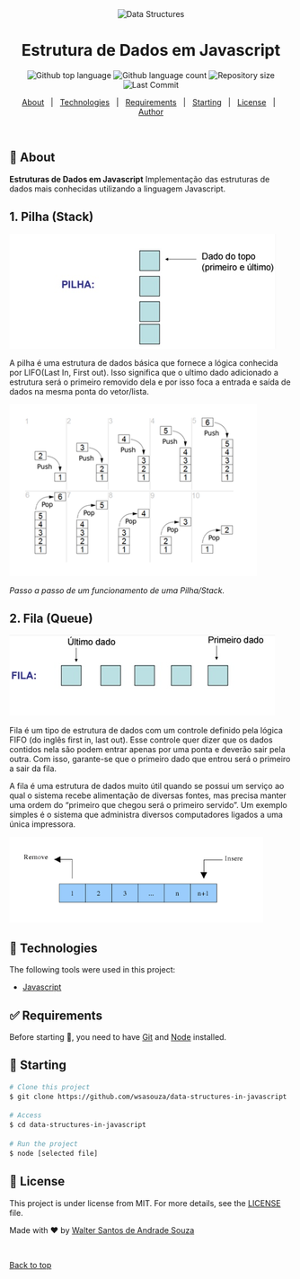 <div align="center" id="top"> 
  <img src="./.github/app.gif" alt="Data Structures" />    
</div>

<h1 align="center">Estrutura de Dados em Javascript</h1>

<p align="center">
  <img alt="Github top language" src="https://img.shields.io/github/languages/top/wsasouza/data-structures-in-javascript?color=FAE703">

  <img alt="Github language count" src="https://img.shields.io/github/languages/count/wsasouza/data-structures-in-javascript?color=FAE703">

  <img alt="Repository size" src="https://img.shields.io/github/repo-size/wsasouza/data-structures-in-javascript?color=FAE703">

  <img alt="Last Commit" src="https://img.shields.io/github/last-commit/wsasouza/data-structures-in-javascript?color=FAE703">
  
</p>

<p align="center">
  <a href="#dart-about">About</a> &#xa0; | &#xa0; 
  <a href="#rocket-technologies">Technologies</a> &#xa0; | &#xa0;
  <a href="#white_check_mark-requirements">Requirements</a> &#xa0; | &#xa0;
  <a href="#checkered_flag-starting">Starting</a> &#xa0; | &#xa0;
  <a href="#memo-license">License</a> &#xa0; | &#xa0;
  <a href="https://github.com/wsasouza" target="_blank">Author</a>
</p>

<br>

## :dart: About

**Estruturas de Dados em Javascript**
Implementação das estruturas de dados mais conhecidas utilizando a linguagem Javascript.

## 1. Pilha (Stack)

<div align="left"> 
  <img src="./src/assets/pilha-01.png" alt="Pilha" />    
</div>

A pilha é uma estrutura de dados básica que fornece a lógica conhecida por LIFO(Last In, First out). Isso significa que o ultimo dado adicionado a estrutura será o primeiro removido dela e por isso foca a entrada e saída de dados na mesma ponta do vetor/lista.

<div align="left"> 
  <img src="./src/assets/pilha-02.png" alt="Pilha" />  
  <p><i>Passo a passo de um funcionamento de uma Pilha/Stack.</i></p>  
</div>

## 2. Fila (Queue)

<div align="left"> 
  <img src="./src/assets/fila-01.png" alt="Fila" />     
</div>

Fila é um tipo de estrutura de dados com um controle definido pela lógica FIFO (do inglês first in, last out). Esse controle quer dizer que os dados contidos nela são podem entrar apenas por uma ponta e deverão sair pela outra. Com isso, garante-se que o primeiro dado que entrou será o primeiro a sair da fila.

A fila é uma estrutura de dados muito útil quando se possui um serviço ao qual o sistema recebe alimentação de diversas fontes, mas precisa manter uma ordem do “primeiro que chegou será o primeiro servido”. Um exemplo simples é o sistema que administra diversos computadores ligados a uma única impressora.

<div align="left"> 
  <img src="./src/assets/fila-02.png" alt="Fila" />     
</div>

## :rocket: Technologies

The following tools were used in this project:

- [Javascript](https://www.javascript.com/)

## :white_check_mark: Requirements

Before starting :checkered_flag:, you need to have [Git](https://git-scm.com) and [Node](https://nodejs.org/en/) installed.

## :checkered_flag: Starting

```bash
# Clone this project
$ git clone https://github.com/wsasouza/data-structures-in-javascript

# Access
$ cd data-structures-in-javascript

# Run the project
$ node [selected file]

```

## :memo: License

This project is under license from MIT. For more details, see the [LICENSE](LICENSE.md) file.

Made with :heart: by <a href="https://github.com/wsasouza" target="_blank">Walter Santos de Andrade Souza</a>

&#xa0;

<a href="#top">Back to top</a>
